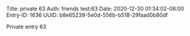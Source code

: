 Title: private 63
Auth: friends test:63
Date: 2020-12-30 01:34:02-08:00
Entry-ID: 1636
UUID: b8e65239-5e0d-556b-b518-29faad0b80df

Private entry 63